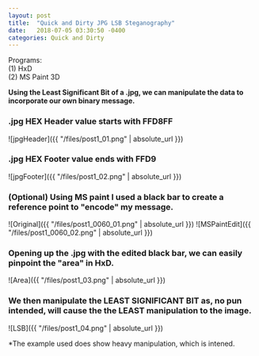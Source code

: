 ```yaml
---
layout: post
title:  "Quick and Dirty JPG LSB Steganography"
date:   2018-07-05 03:30:50 -0400
categories: Quick and Dirty
---
```


Programs: <br/>
(1) HxD <br/>
(2) MS Paint 3D 




**Using the Least Significant Bit of a .jpg, we can manipulate the data to incorporate our own binary message.**






### .jpg HEX Header value starts with FFD8FF

![jpgHeader]({{ "/files/post1_01.png" | absolute_url }})<br/> 

### .jpg HEX Footer value ends with FFD9

![jpgFooter]({{ "/files/post1_02.png" | absolute_url }})<br/> 

### (Optional) Using MS paint I used a black bar to create a reference point to "encode" my message.

![Original]({{ "/files/post1_0060_01.png" | absolute_url }})
![MSPaintEdit]({{ "/files/post1_0060_02.png" | absolute_url }})<br/>  

### Opening up the .jpg with the edited black bar, we can easily pinpoint the "area" in HxD.

![Area]({{ "/files/post1_03.png" | absolute_url }})<br/>

### We then manipulate the LEAST SIGNIFICANT BIT as, no pun intended, will cause the the LEAST manipulation to the image.

![LSB]({{ "/files/post1_04.png" | absolute_url }})<br/>


*The example used does show heavy manipulation, which is intened.


